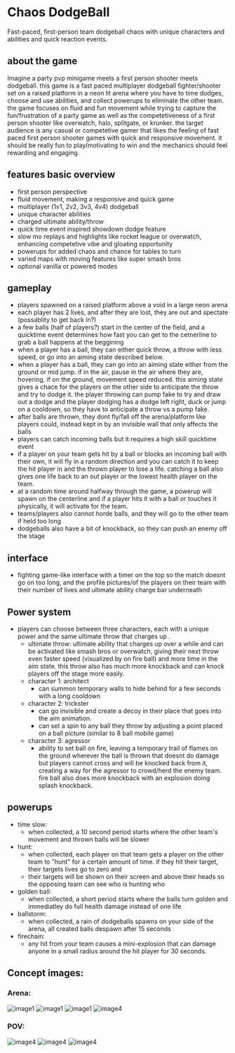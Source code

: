 # Chaos DodgeBall

Fast-paced, first-person team dodgeball chaos with unique characters and abilities and quick reaction events.

## about the game

Imagine a party pvp minigame meets a first person shooter meets dodgeball. this game is a fast paced multiplayer dodgeball fighter/shooter set on a raised platform in a neon lit arena where you have to time dodges, choose and use abilities, and collect powerups to eliminate the other team. the game focuses on fluid and fun movement while trying to capture the fun/frustration of a party game as well as the competetiveness of a first person shooter like overwatch, halo, splitgate, or krunker. the target audience is any casual or competetive gamer that likes the feeling of fast paced first person shooter games with quick and responsive movement. it should be really fun to play/motivating to win and the mechanics should feel rewarding and engaging.

## features basic overview

- first person perspective
- fluid movement, making a responsive and quick game
- multiplayer (1v1, 2v2, 3v3, 4v4) dodgeball
- unique character abilities
- charged ultimate ability/throw
- quick time event inspired showdown dodge feature
- slow mo replays and highlights like rocket league or overwatch, enhancing competetive vibe and gloating opportunity
- powerups for added chaos and chance for tables to turn
- varied maps with moving features like super smash bros
- optional vanilla or powered modes

## gameplay

- players spawned on a raised platform above a void in a large neon arena
- each player has 2 lives, and after they are lost, they are out and spectate (possablity to get back in?)
- a few balls (half of players?) start in the center of the field, and a quicktime event determines how fast you can get to the cetnerline to grab a ball happens at the beggining
- when a player has a ball, they can either quick throw, a throw with less speed, or go into an aiming state described below.
- when a player has a ball, they can go into an aiming state either from the ground or mid jump. if in the air, pause in the air where they are, hovering, if on the ground, movement speed reduced. this aiming state gives a chace for the players on the other side to anticipate the throw and try to dodge it. the player throwing can pump fake to try and draw out a dodge and the player dodging has a dodge left right, duck or jump on a cooldown, so they have to anticipate a throw vs a pump fake.
- after balls are thrown, they dont fly/fall off the arena/platform like players could, instead kept in by an invisible wall that only affects the balls
- players can catch incoming balls but it requires a high skill quicktime event
- if a player on your team gets hit by a ball or blocks an incoming ball with their own, it will fly in a random direction and you can catch it to keep the hit player in and the thrown player to lose a life. catching a ball also gives one life back to an out player or the lowest health player on the team.
- at a random time around halfway through the game, a powerup will spawn on the centerline and if a player hits it with a ball or touches it physically, it will activate for the team.
- teams/players also cannot horde balls, and they will go to the other team if held too long
- dodgeballs also have a bit of knockback, so they can push an enemy off the stage

## interface

- fighting game-like interface with a timer on the top so the match doesnt go on too long, and the profile pictures/of the players on their team with their number of lives and ultimate ability charge bar underneath

## Power system

- players can choose between three characters, each with a unique power and the same ultimate throw that charges up .
    - ultimate throw: ultimate ability that charges up over a while and can be activated like smash bros or overwatch, giving their next throw even faster speed (visualized by on fire ball) and more time in the aim state. this throw also has much more knockback and can knock players off the stage more easily.
    - character 1: architect
        - can summon temporary walls to hide behind for a few seconds with a long cooldown
    - character 2: trickster
        - can go invisible and create a decoy in their place that goes into the aim animation.
        - can set a spin to any ball they throw by adjusting a point placed on a ball picture (similar to 8 ball mobile game)
    - character 3: agressor
        - ability to set ball on fire, leaving a temporary trail of flames on the ground wherever the ball is thrown that doesnt do damage but players cannot cross and will be knocked back from it, creating a way for the agressor to crowd/herd the enemy team. fire ball also does more knockback with an explosion doing splash knockback.

## powerups

- time slow:
    - when collected, a 10 second period starts where the other team's movement and thrown balls will be slower
- hunt:
    - when collected, each player on that team gets a player on the other team to "hunt" for a certain amount of time. if they hit their target, their targets lives go to zero and
    - their targets will be shown on their screen and above their heads so the opposing team can see who is hunting who
- golden ball:
    - when collected, a short period starts where the balls turn golden and immediatley do full health damage instead of one life
- ballstorm:
    - when collected, a rain of dodgeballs spawns on your side of the arena, all created balls despawn after 15 seconds
- firechain:
    - any hit from your team causes a mini-explosion that can damage anyone in a small radius around the hit player for 30 seconds.

## Concept images:

### Arena:

![image1](Image1.png)
![image1](Image2.png)
![image1](Image3.png)
![image4](Image4.jpeg)


### POV:

![image4](Image5.jpeg)
![image4](Image6.png)
![image4](Image7.png)